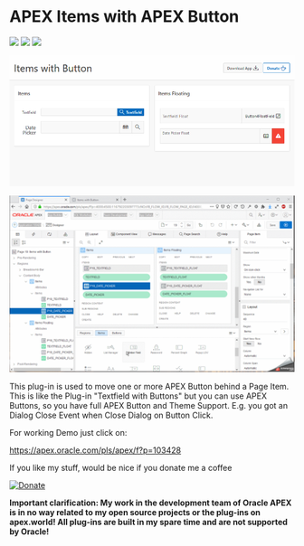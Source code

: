  # APEX Items with APEX Button
 
![](https://img.shields.io/badge/ORACLE-APEX-success.svg) ![](https://img.shields.io/badge/Plug--in_Type-Dynamic_Action-orange.svg) ![](https://img.shields.io/badge/Avaiable%20for%20APEX-5.1.3%20or%20above-blue)

![Screenshot](https://github.com/RonnyWeiss/APEX-Items-with-APEX-Buttons/blob/master/screenshot.png?raw=true)

![Screenshot](https://github.com/RonnyWeiss/APEX-Items-with-APEX-Buttons/blob/master/screenshot.gif?raw=true)

This plug-in is used to move one or more APEX Button behind a Page Item. This is like the Plug-in "Textfield with Buttons" but you can use APEX Buttons, so you have full APEX Button and Theme Support. E.g. you got an Dialog Close Event when Close Dialog on Button Click.

For working Demo just click on:

https://apex.oracle.com/pls/apex/f?p=103428

If you like my stuff, would be nice if you donate me a coffee

[![Donate](https://img.shields.io/badge/Donate-PayPal-green.svg)](https://www.paypal.me/RonnyW1)

**Important clarification: My work in the development team of Oracle APEX is in no way related to my open source projects or the plug-ins on apex.world! All plug-ins are built in my spare time and are not supported by Oracle!**